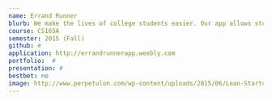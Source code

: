 ```yaml
---
name: Errand Runner
blurb: We make the lives of college students easier. Our app allows students to connect with other students who would be willing to run these errands for them in exchange for a fee. By helping college students maximize their time we hope to help them prioritize their goals and succeed.
course: CS165A
semester: 2015 (Fall)
github: #
application: http://errandrunnerapp.weebly.com
portfolio:  #
presentation: #
bestbet: no
image: http://www.perpetulon.com/wp-content/uploads/2015/06/Lean-Startup-1280-960.jpg
---
```

